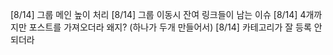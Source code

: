 [8/14] 그룹 메인 높이 처리
[8/14] 그룹 이동시 잔여 링크들이 남는 이슈
[8/14] 4개까지만 포스트를 가져오더라 왜지? (하나가 두개 만들어서)
[8/14] 카테고리가 잘 등록 안되더라
